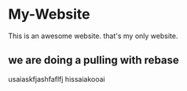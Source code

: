 # My-Website

This is an awesome website.
that's my only website.
## we are doing a pulling with rebase
usaiaskfjashfaflfj hissaiakooai
